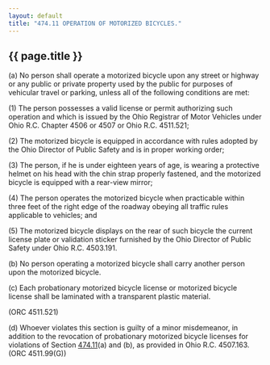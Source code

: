 ```yaml
---
layout: default 
title: "474.11 OPERATION OF MOTORIZED BICYCLES."
---
```


{{ page.title }}
----------------

​(a) No person shall operate a motorized bicycle upon any street or
highway or any public or private property used by the public for
purposes of vehicular travel or parking, unless all of the following
conditions are met:

​(1) The person possesses a valid license or permit authorizing such
operation and which is issued by the Ohio Registrar of Motor Vehicles
under Ohio R.C. Chapter 4506 or 4507 or Ohio R.C. 4511.521;

​(2) The motorized bicycle is equipped in accordance with rules adopted
by the Ohio Director of Public Safety and is in proper working order;

​(3) The person, if he is under eighteen years of age, is wearing a
protective helmet on his head with the chin strap properly fastened, and
the motorized bicycle is equipped with a rear-view mirror;

​(4) The person operates the motorized bicycle when practicable within
three feet of the right edge of the roadway obeying all traffic rules
applicable to vehicles; and

​(5) The motorized bicycle displays on the rear of such bicycle the
current license plate or validation sticker furnished by the Ohio
Director of Public Safety under Ohio R.C. 4503.191.

​(b) No person operating a motorized bicycle shall carry another person
upon the motorized bicycle.

​(c) Each probationary motorized bicycle license or motorized bicycle
license shall be laminated with a transparent plastic material.

(ORC 4511.521)

​(d) Whoever violates this section is guilty of a minor misdemeanor, in
addition to the revocation of probationary motorized bicycle licenses
for violations of Section [474.11](280d02d1.html)(a) and (b), as
provided in Ohio R.C. 4507.163. (ORC 4511.99(G))
